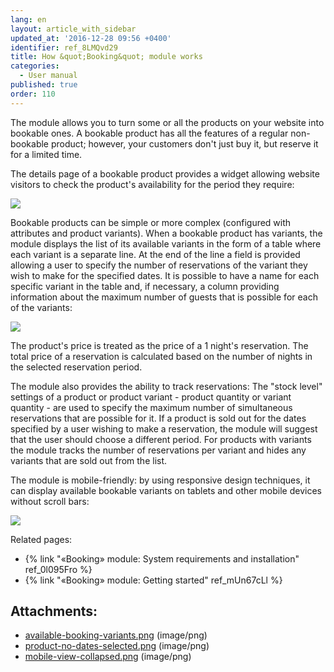 ```yaml
---
lang: en
layout: article_with_sidebar
updated_at: '2016-12-28 09:56 +0400'
identifier: ref_8LMQvd29
title: How &quot;Booking&quot; module works
categories:
  - User manual
published: true
order: 110
---
```



The module allows you to turn some or all the products on your website into bookable ones. A bookable product has all the features of a regular non-bookable product; however, your customers don't just buy it, but reserve it for a limited time.

The details page of a bookable product provides a widget allowing website visitors to check the product's availability for the period they require:

![]({{site.baseurl}}/attachments/8749986/8718800.png)

Bookable products can be simple or more complex (configured with attributes and product variants). When a bookable product has variants, the module displays the list of its available variants in the form of a table where each variant is a separate line. At the end of the line a field is provided allowing a user to specify the number of reservations of the variant they wish to make for the specified dates. It is possible to have a name for each specific variant in the table and, if necessary, a column providing information about the maximum number of guests that is possible for each of the variants:

![]({{site.baseurl}}/attachments/8749986/8718798.png)

The product's price is treated as the price of a 1 night's reservation. The total price of a reservation is calculated based on the number of nights in the selected reservation period.

The module also provides the ability to track reservations: The "stock level" settings of a product or product variant - product quantity or variant quantity - are used to specify the maximum number of simultaneous reservations that are possible for it. If a product is sold out for the dates specified by a user wishing to make a reservation, the module will suggest that the user should choose a different period. For products with variants the module tracks the number of reservations per variant and hides any variants that are sold out from the list.

The module is mobile-friendly: by using responsive design techniques, it can display available bookable variants on tablets and other mobile devices without scroll bars:

![]({{site.baseurl}}/attachments/8749986/8718802.png)

Related pages:

*   {% link "«Booking» module: System requirements and installation" ref_0l095Fro %}
*   {% link "«Booking» module: Getting started" ref_mUn67cLl %}

## Attachments:

* [available-booking-variants.png]({{site.baseurl}}/attachments/8749986/8718798.png) (image/png)
* [product-no-dates-selected.png]({{site.baseurl}}/attachments/8749986/8718800.png) (image/png)
* [mobile-view-collapsed.png]({{site.baseurl}}/attachments/8749986/8718802.png) (image/png)
